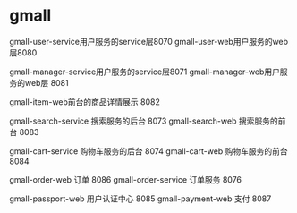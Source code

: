 # gmall

gmall-user-service用户服务的service层8070
gmall-user-web用户服务的web层8080

gmall-manager-service用户服务的service层8071
gmall-manager-web用户服务的web层 8081

gmall-item-web前台的商品详情展示 8082

gmall-search-service 搜索服务的后台 8073
gmall-search-web 搜索服务的前台 8083

gmall-cart-service 购物车服务的后台 8074
gmall-cart-web 购物车服务的前台 8084

gmall-order-web 订单 8086
gmall-order-service 订单服务 8076

gmall-passport-web 用户认证中心 8085
gmall-payment-web 支付 8087